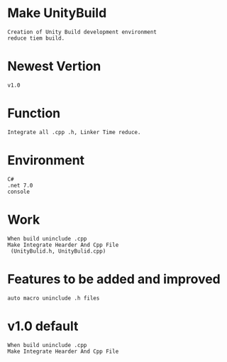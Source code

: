# Make UnityBuild
    Creation of Unity Build development environment
    reduce tiem build.

# Newest Vertion
    v1.0
    
# Function
    Integrate all .cpp .h, Linker Time reduce.
    
# Environment
    C#
    .net 7.0
    console
    
# Work
    When build uninclude .cpp
    Make Integrate Hearder And Cpp File
     (UnityBulid.h, UnityBulid.cpp)
    
# Features to be added and improved
    auto macro uninclude .h files

# v1.0 default
    When build uninclude .cpp
    Make Integrate Hearder And Cpp File
